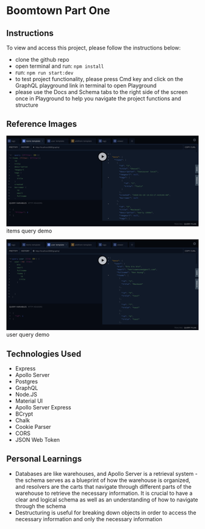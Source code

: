 # Boomtown Part One

## Instructions

To view and access this project, please follow the instructions below:

- clone the github repo
- open terminal and run: `npm install`
- run: `npm run start:dev`
- to test project functionality, please press Cmd key and click on the GraphQL playground link in terminal to open Playground
- please use the Docs and Schema tabs to the right side of the screen once in Playground to help you navigate the project functions and structure

## Reference Images

![Boomtown Playground Items Query Demo](./snapshots/boomtown-playground-items-query.png)
items query demo

![Boomtown Playground User Query Demo](./snapshots/boomtown-playground-user-query.png)
user query demo

## Technologies Used

- Express
- Apollo Server
- Postgres
- GraphQL
- Node.JS
- Material UI
- Apollo Server Express
- BCrypt
- Chalk
- Cookie Parser
- CORS
- JSON Web Token

## Personal Learnings

- Databases are like warehouses, and Apollo Server is a retrieval system - the schema serves as a blueprint of how the warehouse is organized, and resolvers are the carts that navigate through different parts of the warehouse to retrieve the necessary information. It is crucial to have a clear and logical schema as well as an understanding of how to navigate through the schema
- Destructuring is useful for breaking down objects in order to access the necessary information and only the necessary information
